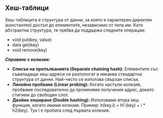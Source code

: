## Хеш-таблици
Хеш-таблицита е структура от данни, за която е характерен директен (константен) достъп до елементите, независимо от типа им. Като абстрактна структура, тя трябва да поддържа следните операции:
* void put(key, value)
* data get(key)
* void remove(key)

***Справяне с колизии:***
* **Списък на препълванията (Separate chaining hash):** Елементите със съвападащи хеш-адреси се разпологат в някаква стандартна структура от данни. Най-често се използва свързан списък.
* **Линейно пробване (Linear probing):** Когато настъпи колизия, пробваме последователно да променяме получения адрес, докато стигнем до свободен слот.
* **Двойно хеширане (Double hashing):** Използваме втора хеш функция, когато имаме колизия. Пример: h(key,i) = h1 (key) + i * h2(key). Тук i е пробата след първата колизия.
